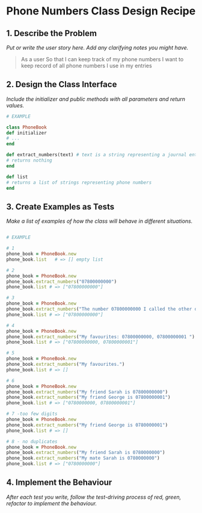 # Phone Numbers Class Design Recipe

## 1. Describe the Problem

_Put or write the user story here. Add any clarifying notes you might have._

> As a user 
> So that I can keep track of my phone numbers
> I want to keep record of all phone numbers  I use in my entries


## 2. Design the Class Interface

_Include the initializer and public methods with all parameters and return values._

```ruby
# EXAMPLE

class PhoneBook 
def initializer
# ...
end

def extract_numbers(text) # text is a string representing a journal entry
# returns nothing
end

def list 
# returns a list of strings representing phone numbers
end


```
## 3. Create Examples as Tests

_Make a list of examples of how the class will behave in different situations._

```ruby

# EXAMPLE

# 1
phone_book = PhoneBook.new
phone_book.list   # => [] empty list

# 2
phone_book = PhoneBook.new
phone_book.extract_numbers("07800000000")
phone_book.list # => ["07800000000"]

# 3 
phone_book = PhoneBook.new
phone_book.extract_numbers("The number 07800000000 I called the other day")
phone_book.list # => ["07800000000"]

# 4 
phone_book = PhoneBook.new
phone_book.extract_numbers("My favourites: 07800000000, 07800000001 ")
phone_book.list # => ["07800000000, 07800000001"]

# 5 
phone_book = PhoneBook.new
phone_book.extract_numbers("My favourites.")
phone_book.list # => []

# 6
phone_book = PhoneBook.new
phone_book.extract_numbers("My friend Sarah is 07800000000")
phone_book.extract_numbers("My friend George is 07800000001")
phone_book.list # => ["0780000000, 07800000001"]

# 7 -too few digits
phone_book = PhoneBook.new
phone_book.extract_numbers("My friend George is 0780000001")
phone_book.list # => []

# 8 - no duplicates 
phone_book = PhoneBook.new
phone_book.extract_numbers("My friend Sarah is 0780000000")
phone_book.extract_numbers("My mate Sarah is 0780000000")
phone_book.list # => ["0780000000"]

```
## 4. Implement the Behaviour

_After each test you write, follow the test-driving process of red, green, refactor to implement the behaviour._


